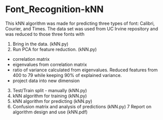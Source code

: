 # Font_Recognition-kNN

This kNN algorithm was made for predicting three types of font: Calibri, Courier, and Times. The data set was used from UC Irvine 
repository and was reduced to those three fonts with 

1) Bring in the data. (kNN.py)
2) Run PCA for feature reduction. (kNN.py)
- correlation matrix
- eigenvalues from correlation matrix
- ratio of variance calculated from eigenvalues. Reduced features from 400 to 79 while keeping 90% of explained variance.
- project data into new dimension
3) Test/Train split - manually (kNN.py)
4) kNN algorithm for training (kNN.py)
5) kNN algorithm for predicting (kNN.py)
6) Confusion matrix and analysis of predictions (kNN.py)
7 Report on algorithm design and use (kNN.pdf)
